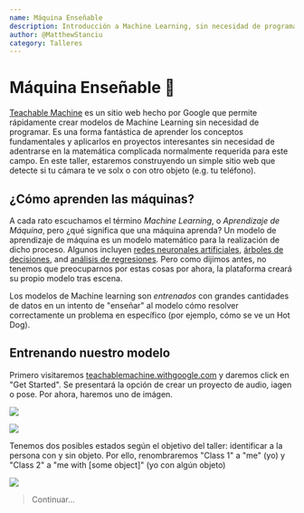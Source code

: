 ```yaml
---
name: Máquina Enseñable
description: Introducción a Machine Learning, sin necesidad de programar
author: @MatthewStanciu
category: Talleres
---
```


# Máquina Enseñable 🤖

[Teachable Machine](https://teachablemachine.withgoogle.com) es un sitio web hecho por Google que permite rápidamente crear modelos de Machine Learning sin necesidad de programar. Es una forma fantástica de aprender los conceptos fundamentales y aplicarlos en proyectos interesantes sin necesidad de adentrarse en la matemática complicada normalmente requerida para este campo. En este taller, estaremos construyendo un simple sitio web que detecte si tu cámara te ve solx o con otro objeto (e.g. tu teléfono).

## ¿Cómo aprenden las máquinas?

A cada rato escuchamos el término *Machine Learning*, o *Aprendizaje de Máquina*, pero ¿qué significa que una máquina aprenda?
Un modelo de aprendizaje de máquina es un modelo matemático para la realización de dicho proceso. Algunos incluyen [redes neuronales artificiales](https://en.wikipedia.org/wiki/Artificial_neural_network), [árboles de decisiones](en.wikipedia.org/wiki/Decision_tree_learning), and [análisis de regresiones](en.wikipedia.org/wiki/Regression_analysis). Pero como dijimos antes, no tenemos que preocuparnos por estas cosas por ahora, la plataforma creará su propio modelo tras escena. 

Los modelos de Machine learning son *entrenados* con grandes cantidades de datos en un intento de "enseñar" al modelo cómo resolver correctamente un problema en específico (por ejemplo, cómo se ve un Hot Dog). 

## Entrenando nuestro modelo

Primero visitaremos [teachablemachine.withgoogle.com](https://teachablemachine.withgoogle.com) y daremos click en "Get Started". Se presentará la opción de crear un proyecto de audio, iagen o pose. Por ahora, haremos uno de imágen.

![](https://raw.githubusercontent.com/hackclub/hackclub/master/workshops/teachable_machine/img/homepage.JPG)

![](https://raw.githubusercontent.com/hackclub/hackclub/master/workshops/teachable_machine/img/imageproject.PNG)

Tenemos dos posibles estados según el objetivo del taller: identificar a la persona con y sin objeto. 
Por ello, renombraremos "Class 1" a "me" (yo) y "Class 2" a "me with [some object]" (yo con algún objeto)

![](https://raw.githubusercontent.com/hackclub/hackclub/master/workshops/teachable_machine/img/renameclass.GIF)

> Continuar...
